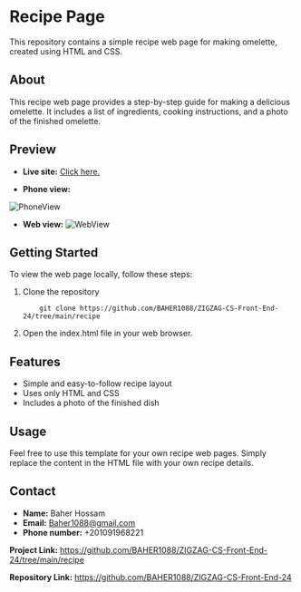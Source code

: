 # Recipe Page

This repository contains a simple recipe web page for making omelette, created using HTML and CSS.

## About

This recipe web page provides a step-by-step guide for making a delicious omelette. It includes a list of ingredients, cooking instructions, and a photo of the finished omelette.

## Preview

* **Live site:** [ Click here.](https://baherhossam.github.io/recipe-web-page/)

* **Phone view:**

![PhoneView](https://github.com/BAHER1088/ZIGZAG-CS-Front-End-24/assets/153401499/d12bb5b5-cca3-4145-b567-f73489ea824d)

* **Web view:**
![WebView](https://github.com/BAHER1088/ZIGZAG-CS-Front-End-24/assets/153401499/637a5536-cab7-4dbe-8850-8da196a59474)

## Getting Started

To view the web page locally, follow these steps:

1. Clone the repository

           git clone https://github.com/BAHER1088/ZIGZAG-CS-Front-End-24/tree/main/recipe
2. Open the index.html file in your web browser.

## Features
* Simple and easy-to-follow recipe layout
* Uses only HTML and CSS
* Includes a photo of the finished dish

## Usage
Feel free to use this template for your own recipe web pages. Simply replace the content in the HTML file with your own recipe details.


## Contact

* **Name:** Baher Hossam
* **Email:** Baher1088@gmail.com
* **Phone number:** +201091968221

**Project Link:** https://github.com/BAHER1088/ZIGZAG-CS-Front-End-24/tree/main/recipe

**Repository Link:** https://github.com/BAHER1088/ZIGZAG-CS-Front-End-24

